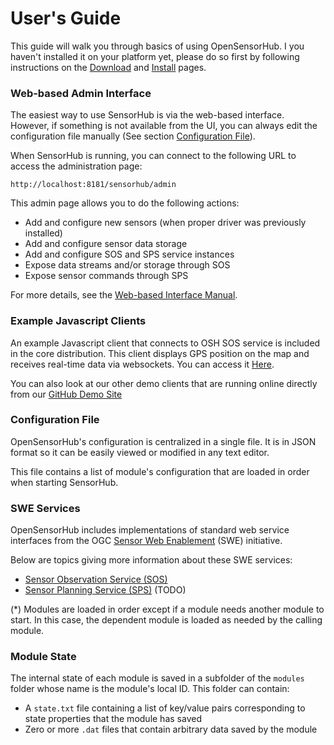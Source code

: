 User's Guide
===

This guide will walk you through basics of using OpenSensorHub. I you haven't installed it on your platform yet, please do so first by following instructions on the [Download](download.md) and [Install](install.md) pages.


### Web-based Admin Interface

The easiest way to use SensorHub is via the web-based interface. However, if something is not available from the UI, you can always edit the configuration file manually (See section [Configuration File](#configuration-file)). 

When SensorHub is running, you can connect to the following URL to access the administration page:

    http://localhost:8181/sensorhub/admin

This admin page allows you to do the following actions:

  * Add and configure new sensors (when proper driver was previously installed)
  * Add and configure sensor data storage
  * Add and configure SOS and SPS service instances
  * Expose data streams and/or storage through SOS
  * Expose sensor commands through SPS
  

For more details, see the [Web-based Interface Manual](webui-manual.md).



### Example Javascript Clients

An example Javascript client that connects to OSH SOS service is included in the core distribution. This client displays GPS position on the map and receives real-time data via websockets.
You can access it [Here](http://localhost:8181/osm_client_websockets.html).

You can also look at our other demo clients that are running online directly from our [GitHub Demo Site](http://opensensorhub.github.io/osh-js/Demos/index.html)



### Configuration File

OpenSensorHub's configuration is centralized in a single file. It is in JSON format so it can be easily viewed or modified in any text editor.

This file contains a list of module's configuration that are loaded in order when starting SensorHub. 



### SWE Services

OpenSensorHub includes implementations of standard web service interfaces from the OGC [Sensor Web Enablement](http://www.opengeospatial.org/projects/groups/sensorwebdwg) (SWE) initiative.
 
Below are topics giving more information about these SWE services:

- [Sensor Observation Service (SOS)](swe-services/sos.md)
- [Sensor Planning Service (SPS)](swe-services/sps.md) (TODO)


(*) Modules are loaded in order except if a module needs another module to start. In this case, the dependent module is loaded as needed by the calling module. 


### Module State

The internal state of each module is saved in a subfolder of the `modules` folder whose name is the module's local ID. This folder can contain:

  * A `state.txt` file containing a list of key/value pairs corresponding to state properties that the module has saved
  * Zero or more `.dat` files that contain arbitrary data saved by the module
  
  

